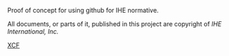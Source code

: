 Proof of concept for using github for IHE normative.

All documents, or parts of it, published in this project are copyright of *IHE International, Inc.*

[XCF](md/xcf.md)